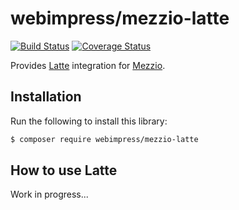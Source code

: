 # webimpress/mezzio-latte

[![Build Status](https://secure.travis-ci.org/webimpress/mezzio-latte.svg?branch=master)](https://secure.travis-ci.org/webimpress/mezzio-latte)
[![Coverage Status](https://coveralls.io/repos/github/webimpress/mezzio-latte/badge.svg?branch=master)](https://coveralls.io/github/webimpress/mezzio-latte?branch=master)

Provides [Latte](https://latte.nette.org/) integration for [Mezzio](https://docs.mezzio.dev/). 

## Installation

Run the following to install this library:

```bash
$ composer require webimpress/mezzio-latte
```

## How to use Latte

Work in progress...
